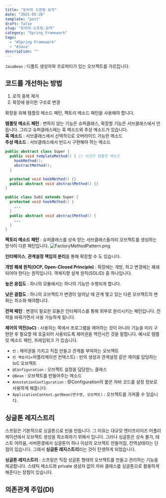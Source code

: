 ```yaml
---
title: "토비의 스프링 요약"
date: "2021-05-26"
template: "post"
draft: false
slug: "토비의-스프링-요약"
category: "Spring Framework"
tags:
  - "#Spring Framework"
  - "#Java"
description: ""
---
```


`JavaBean` : 디폴트 생성자와 프로퍼티가 있는 오브젝트를 가르킵니다.

## 코드를 개선하는 방법

1. 로직 중복 제거
2. 확장에 용이한 구조로 변경

확장을 위해 템플릿 메소드 패턴, 팩토리 메소드 패턴을 사용해야 합니다. 

**템플릿 메소드 패턴** : 변하지 않는 기능은 슈퍼클래스, 확장할 기능은 서브클래스에서 만듭니다. 그리고 슈퍼클래스에는 훅 메소드와 추상 메소드가 있습니다.  
**훅 메소드** : 서브클래스에서 선택적으로 오버라이드 가능한 메소드  
**추상 메소드** : 서브클래스에서 반드시 구현해야 하는 메소드

```Java
public abstract class Super {
  public void templateMethod() { // 이것이 템플릿 메소드
    hookMethod();
    abstractMethod();
  }

  protected void hookMethod() {}
  public abstract void abstractMethod() {}
}

public class Sub1 extends Super {
  protected void hookMethod() {
    ...
  }
  public abstract void abstractMethod() {
    ...
  }
}

```

**팩토리 메소드 패턴** : 슈퍼클래스를 상속 받는 서브클래스들끼리 오브젝트를 생성하는 방식이 다른 패턴입니다.
![FactoryMethodPattern.png](/media/posts/2021-05-26---토비의-스프링-요약/FactoryMethodPattern.png)

**인터페이스**, **관계설정 책임의 분리**를 통해 확장할 수 도 있습니다.  

**개방 폐쇄 원칙(OCP, Open-Closed Principle)** : 확장에는 개방, 하고 변경에는 폐쇄되어야 한다는 원칙입니다. 객체지향 설계 원칙(SOLID) 중 하나입니다.

**높은 응집도** : 하나의 모듈에서는 하나의 기능만 수행되게 합니다.

**낮은 결합도** : 하나의 오브젝트가 변경이 일어날 때 관계 맺고 있는 다른 오브젝트의 변화는 최소화 해야합니다.

**전략 패턴** : 변경이 필요한 모듈은 인터페이스를 통해 외부로 분리시키는 패턴입니다. 전략을 바꿔가면서 사용 가능하게 됩니다.

**제어의 역전(IoC)** : 사용하는 쪽에서 프로그램을 제어하는 것이 아니라 기능을 미리 구현한 후 필요할 때 호출되어 사용되도록 제어권을 역전시킨 것을 말합니다. 예시로 템플릿 메소드 패턴, 프레임워크 가 있습니다.
 - `빈` : 제어권을 가지고 직접 만들고 관계를 부여하는 오브젝트
 - `빈 팩토리`(=어플리케이션 컨텍스트) : 빈의 생성과 관계설정 같은 제어를 담당하는 IoC 오브젝트
 - `@Configuration` : 오브젝트 설정을 담당한느 클래스
 - `@Bean` : 오브젝트를 만들어주는 메소드
 - `AnnotationConfiguration` :  @Configuration이 붙은 자바 코드를 설정 정보로 사용하게 해줍니다.
 - `ApplicationContext.getBean(변수명, 오브젝트)` : 오브젝트를 가져올 수 있습니다. 

## 싱글톤 레지스트리

스프링은 기본적으로 싱글톤으로 빈을 만듭니다. 그 이유는 대규모 엔터프라이즈 어플리케이션에서 오브젝트 생성을 최소화하기 위해서 입니다. 그러나 싱글톤은 상속 불가, 테스트 어려움, 서버환경에서 싱글톤이 하나 이상의 오브젝트 만들어짐, 전역상태라는 단점이 있습니다. 그래서 **싱글톤 레지스트리**라는 것이 탄생하게 되었습니다.

**싱글톤 레지스트리** : 스프링은 직접 싱글톤 형태의 오브젝트를 만들고 관리하는 기능을 제공합니다. 스태틱 메소드와 private 생성자 없이 자바 클래스를 싱글톤으로 활용하게 해준다는 장점이 있습니다.

## 의존관계 주입(DI)